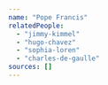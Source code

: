 ```yaml
---
name: "Pope Francis"
relatedPeople:
  - "jimmy-kimmel"
  - "hugo-chavez"
  - "sophia-loren"
  - "charles-de-gaulle"
sources: []
---
```


